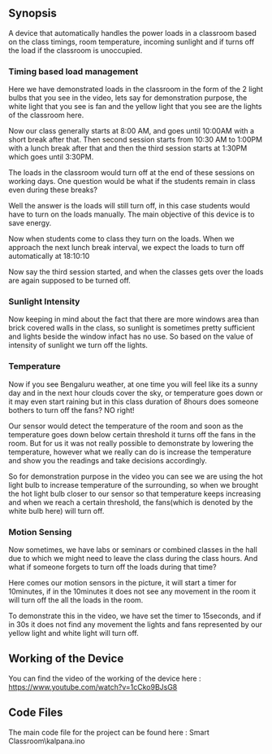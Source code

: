 ## Synopsis

A device that automatically handles the power loads in a classroom based on the class timings, room temperature, incoming sunlight and if turns off the load if the
classroom is unoccupied.

### Timing based load management

Here we have demonstrated loads in the classroom in the form of the 2 light bulbs that you see in the video, lets say for demonstration purpose, the
white light that you see is fan and the yellow light that you see are the lights of the classroom here.

Now our class generally starts at 8:00 AM, and goes until 10:00AM with a short break after that. Then second session starts from 10:30 AM to 1:00PM with a 
lunch break after that and then the third session starts at 1:30PM which goes until 3:30PM.

The loads in the classroom would turn off at the end of these sessions on working days.
One question would be what if the students remain in class even during these breaks?

Well the answer is the loads will still turn off, in this case students would have to turn on the loads manually. The main objective of this device is to save energy.

Now when students come to class they turn on the loads. 
When we approach the next lunch break interval, we expect the loads to turn off automatically at 18:10:10 

Now say the third session started, and when the classes gets over the loads are again supposed to be turned off. 

### Sunlight Intensity

Now keeping in mind about the fact that there are more windows area than brick covered walls in the class, so sunlight is sometimes pretty 
sufficient and lights beside the window infact has no use. So based on the value of intensity of sunlight we turn off the lights.

### Temperature 
Now if you see Bengaluru weather, at one time you will feel like its a sunny day and in the next hour clouds cover the sky, or temperature goes down or 
it may even start raining but in this class duration of 8hours does someone bothers to turn off the fans? NO right!

Our sensor would detect the temperature of the room and soon as the temperature goes down below certain threshold it turns off the fans in the room. 
But for us it was not really possible to demonstrate by lowering the temperature, however what we really can do is increase the temperature and show you the 
readings and take decisions accordingly.

So for demonstration purpose in the video you can see we are using the hot light bulb to increase temperature of the surrounding, 
so when we brought the hot light bulb closer to our sensor so that temperature keeps increasing and when we reach a certain threshold, 
the fans(which is denoted by the white bulb here) will turn off.

### Motion Sensing
Now sometimes, we have labs or seminars or combined classes in the hall due to which we might need to leave the class during the class hours. 
And what if someone forgets to turn off the loads during that time?

Here comes our motion sensors in the picture, it will start a timer for 10minutes, if in the 10minutes it does not see any movement in the room it will turn off 
the all the loads in the room.

To demonstrate this in the video, we have set the timer to 15seconds, and if in 30s it does not find any movement the lights and fans represented by our yellow light
and white light will turn off.

## Working of the Device 

You can find the video of the working of the device here : https://www.youtube.com/watch?v=1cCko9BJsG8

## Code Files

The main code file for the project can be found here : Smart Classroom\kalpana.ino
